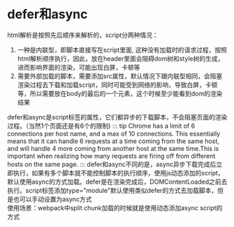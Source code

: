# defer和async
html解析是按照先后顺序来解析的，script分两种情况：
1. 一种是内联型，即脚本直接写在script里面, 这种没有加载时的请求过程，按照html解析顺序执行，因此，放在header里面会阻碍dom树和style树的生成，进而影响界面的渲染，可能出现白屏，卡顿等
2. 需要外部加载的脚本，需要添加src属性，默认情况下跟内联型相同，会阻塞渲染过程去下载和加载script，同时可能受到网络的影响，导致白屏，卡顿等，所以需要放在body的最后的一个元素，这个时候至少能看到dom的渲染结果  

defer和async是script标签的属性，它们都异步的下载脚本，不会阻塞页面的渲染过程。（当然1个页面还是有6个的限制)
::: tip
Chrome has a limit of 6 connections per host name, and a max of 10 connections. 
This essentially means that it can handle 6 requests at a time coming from the same host, and will handle 4 more coming from another host at the same time.This is important when realizing how many requests are firing off from different hosts on the same page.
:::
defer和async不同的是，async异步下载完成后立即执行，如果有多个脚本就不能控制脚本的执行顺序，使用js动态添加的script，默认使用async的方式加载。defer是在渲染完成后，DOMContentLoaded之前去执行。script标签添加type="module"默认使用类似defer的方式去加载脚本，但是也可以手动设置为async方式  
使用场景：webpack中split chunk加载的时候就是使用动态添加async script的方式